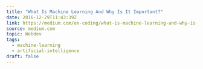 ```yaml
---
title: "What Is Machine Learning And Why Is It Important?"
date: 2016-12-29T11:43:39Z
link: https://medium.com/on-coding/what-is-machine-learning-and-why-is-it-important-4255000e19bc?source=rss----7f08111f802---4
source: medium.com
topic: Webdev
tags:
  - machine-learning
  - artificial-intelligence
draft: false
---
```

